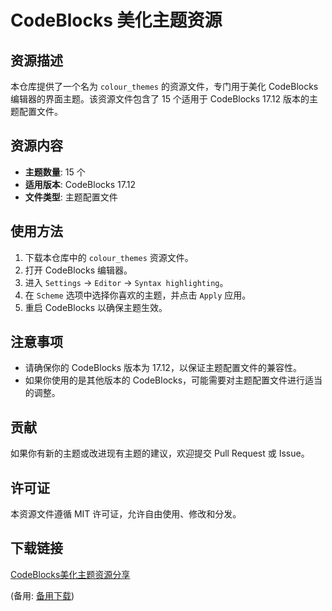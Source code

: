 # CodeBlocks 美化主题资源

## 资源描述

本仓库提供了一个名为 `colour_themes` 的资源文件，专门用于美化 CodeBlocks 编辑器的界面主题。该资源文件包含了 15 个适用于 CodeBlocks 17.12 版本的主题配置文件。

## 资源内容

- **主题数量**: 15 个
- **适用版本**: CodeBlocks 17.12
- **文件类型**: 主题配置文件

## 使用方法

1. 下载本仓库中的 `colour_themes` 资源文件。
2. 打开 CodeBlocks 编辑器。
3. 进入 `Settings` -> `Editor` -> `Syntax highlighting`。
4. 在 `Scheme` 选项中选择你喜欢的主题，并点击 `Apply` 应用。
5. 重启 CodeBlocks 以确保主题生效。

## 注意事项

- 请确保你的 CodeBlocks 版本为 17.12，以保证主题配置文件的兼容性。
- 如果你使用的是其他版本的 CodeBlocks，可能需要对主题配置文件进行适当的调整。

## 贡献

如果你有新的主题或改进现有主题的建议，欢迎提交 Pull Request 或 Issue。

## 许可证

本资源文件遵循 MIT 许可证，允许自由使用、修改和分发。

## 下载链接
[CodeBlocks美化主题资源分享](https://pan.quark.cn/s/9bc98857f1d3) 

(备用: [备用下载](https://pan.baidu.com/s/1n7eVdMIiJdbm_w2PiG4jCw?pwd=1234))
